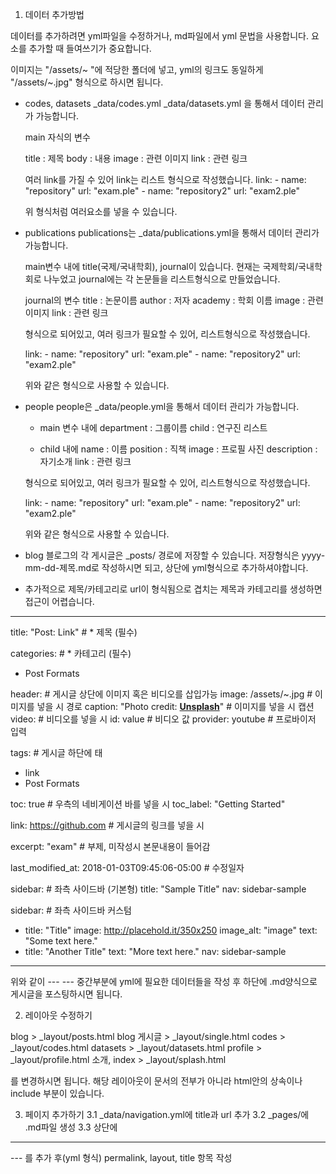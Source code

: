 1. 데이터 추가방법

데이터를 추가하려면 yml파일을 수정하거나, md파일에서 yml 문법을 사용합니다. 요소를 추가할 때 들여쓰기가 중요합니다.

이미지는 "/assets/~ "에 적당한 폴더에 넣고, yml의 링크도 동일하게 "/assets/~.jpg" 형식으로 하시면 됩니다.


- codes, datasets
    _data/codes.yml
    _data/datasets.yml 을 통해서 데이터 관리가 가능합니다.
    
    main 자식의 변수
    
    title : 제목
    body : 내용
    image : 관련 이미지
    link : 관련 링크
    
    여러 link를 가질 수 있어 link는 리스트 형식으로 작성했습니다.
    link:
        - name: "repository"
          url: "exam.ple"
        - name: "repository2"
          url: "exam2.ple"
        
    위 형식처럼 여러요소를 넣을 수 있습니다.


- publications
    publications는 _data/publications.yml을 통해서 데이터 관리가 가능합니다.


    main변수 내에 title(국제/국내학회), journal이 있습니다.
    현재는 국제학회/국내학회로 나누었고 journal에는 각 논문들을 리스트형식으로 만들었습니다.
    
    journal의 변수 
    title : 논문이름
    author : 저자
    academy : 학회 이름
    image : 관련 이미지
    link : 관련 링크

    형식으로 되어있고, 여러 링크가 필요할 수 있어, 리스트형식으로 작성했습니다.

    link:
        - name: "repository"
          url: "exam.ple"
        - name: "repository2"
          url: "exam2.ple"
    
    위와 같은 형식으로 사용할 수 있습니다.

- people
    people은 _data/people.yml을 통해서 데이터 관리가 가능합니다.
    
    - main 변수 내에
    department : 그룹이름
    child : 연구진 리스트

    - child 내에
    name : 이름
    position : 직책
    image : 프로필 사진
    description : 자기소개
    link : 관련 링크

    형식으로 되어있고, 여러 링크가 필요할 수 있어, 리스트형식으로 작성했습니다.

    link:
        - name: "repository"
          url: "exam.ple"
        - name: "repository2"
          url: "exam2.ple"
    
    위와 같은 형식으로 사용할 수 있습니다.


- blog
 블로그의 각 게시글은 _posts/ 경로에 저장할 수 있습니다.
 저장형식은 yyyy-mm-dd-제목.md로 작성하시면 되고,
 상단에 yml형식으로 추가하셔야합니다.
 * 추가적으로 제목/카테고리로 url이 형식됨으로 겹치는 제목과 카테고리를 생성하면 접근이 어렵습니다.


 ---
 title: "Post: Link"        # * 제목 (필수)

 categories:                # * 카테고리 (필수)
   - Post Formats

 header:                    # 게시글 상단에 이미지 혹은 비디오를 삽입가능
  image: /assets/~.jpg      # 이미지를 넣을 시 경로
  caption: "Photo credit: [**Unsplash**](https://unsplash.com)"  # 이미지를 넣을 시 캡션
  video:                   # 비디오를 넣을 시
   id: value               # 비디오 값
   provider: youtube       # 프로바이저 입력

 tags:                     # 게시글 하단에 태
   - link
   - Post Formats

 toc: true                 # 우측의 네비게이션 바를 넣을 시
 toc_label: "Getting Started"

  link: https://github.com   # 게시글의 링크를 넣을 시 

  excerpt: "exam"           # 부제, 미작성시 본문내용이 들어감

  last_modified_at: 2018-01-03T09:45:06-05:00  # 수정일자

  sidebar:                         # 좌측 사이드바 (기본형)
   title: "Sample Title"
   nav: sidebar-sample

   sidebar:                        # 좌측 사이드바 커스텀
  - title: "Title"
    image: http://placehold.it/350x250
    image_alt: "image"
    text: "Some text here."
  - title: "Another Title"
    text: "More text here."
    nav: sidebar-sample
 ---

위와 같이 --- --- 중간부분에 yml에 필요한 데이터들을 작성 후 하단에 .md양식으로 게시글을 포스팅하시면 됩니다.


2. 레이아웃 수정하기

blog > _layout/posts.html
blog 게시글 > _layout/single.html
codes > _layout/codes.html
datasets > _layout/datasets.html
profile > _layout/profile.html
소개, index > _layout/splash.html



를 변경하시면 됩니다.
해당 레이아웃이 문서의 전부가 아니라 html안의 상속이나 include 부분이 있습니다.

3. 페이지 추가하기
3.1 _data/navigation.yml에 title과 url 추가
3.2 _pages/에 .md파일 생성
3.3 상단에 
---

--- 를 추가 후(yml 형식) permalink, layout, title 항목 작성